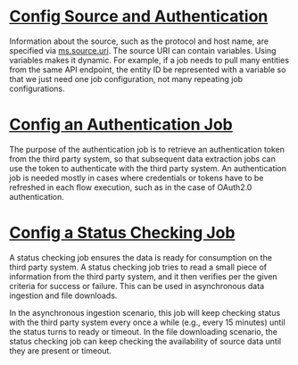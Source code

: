 # [Config Source and Authentication](source-authentication.md)

Information about the source, such as the protocol and host name, are specified via [ms.source.uri](../parameters/ms.source.uri.md).
The source URI can contain variables. Using variables makes it dynamic. For example, if a job needs to pull many
entities from the same API endpoint, the entity ID be represented with a variable so that we just need one job configuration,
not many repeating job configurations.

# [Config an Authentication Job](authentication-job.md)

The purpose of the authentication job is to retrieve an authentication token from the third party system, so that
subsequent data extraction jobs can use the token to authenticate with the third party system. An authentication job is
needed mostly in cases where credentials or tokens have to be refreshed in each flow execution, such as in
the case of OAuth2.0 authentication.

# [Config a Status Checking Job](status-check-job.md)

A status checking job ensures the data is ready for consumption on the third party system.
A status checking job tries to read a small piece of information from the third party system, and it then 
verifies per the given criteria for success or failure. This can be used in asynchronous data ingestion and file downloads.

In the asynchronous ingestion scenario, this job will keep checking status with the third party system
every once a while (e.g., every 15 minutes) until the status turns to ready or timeout. In the file 
downloading scenario, the status checking job can keep checking the availability of source data until they are
present or timeout.


